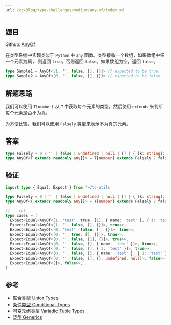 ```yaml
---
url: /czxBlog/type-challenges/medium/any-of/index.md
---
```

## 题目

Github: [AnyOf](https://github.com/type-challenges/type-challenges/blob/main/questions/00949-medium-anyof/)

在类型系统中实现类似于 `Python` 中 `any` 函数。类型接收一个数组，如果数组中任一个元素为真，
则返回 `true`，否则返回 `false`。如果数组为空，返回 `false`。

```ts
type Sample1 = AnyOf<[1, '', false, [], {}]> // expected to be true.
type Sample2 = AnyOf<[0, '', false, [], {}]> // expected to be false.
```

## 解题思路

我们可以使用 `T[number]` 从 `T` 中获取每个元素的类型，然后使用 `extends` 来判断每个元素是否不为真。

为方便比较，我们可以使用 `Falsely` 类型来表示不为真的元素。

## 答案

```ts
type Falsely = 0 | '' | false | undefined | null | [] | { [k: string]: never }
type AnyOf<T extends readonly any[]> = T[number] extends Falsely ? false : true
```

## 验证

```ts twoslash
import type { Equal, Expect } from '~/tc-utils'

type Falsely = 0 | '' | false | undefined | null | [] | { [k: string]: never }
type AnyOf<T extends readonly any[]> = T[number] extends Falsely ? false : true

// ---cut---
type cases = [
  Expect<Equal<AnyOf<[1, 'test', true, [1], { name: 'test' }, { 1: 'test' }]>, true>>,
  Expect<Equal<AnyOf<[1, '', false, [], {}]>, true>>,
  Expect<Equal<AnyOf<[0, 'test', false, [], {}]>, true>>,
  Expect<Equal<AnyOf<[0, '', true, [], {}]>, true>>,
  Expect<Equal<AnyOf<[0, '', false, [1], {}]>, true>>,
  Expect<Equal<AnyOf<[0, '', false, [], { name: 'test' }]>, true>>,
  Expect<Equal<AnyOf<[0, '', false, [], { 1: 'test' }]>, true>>,
  Expect<Equal<AnyOf<[0, '', false, [], { name: 'test' }, { 1: 'test' }]>, true>>,
  Expect<Equal<AnyOf<[0, '', false, [], {}, undefined, null]>, false>>,
  Expect<Equal<AnyOf<[]>, false>>,
]
```

## 参考

* [联合类型 Union Types](https://www.typescriptlang.org/docs/handbook/2/everyday-types.html#union-types)
* [条件类型 Conditional Types](https://www.typescriptlang.org/docs/handbook/2/conditional-types.html)
* [可变元组类型 Variadic Tuple Types](https://www.typescriptlang.org/docs/handbook/release-notes/typescript-4-0.html#variadic-tuple-types)
* [泛型 Generics](https://www.typescriptlang.org/docs/handbook/2/generics.html)
